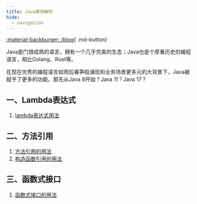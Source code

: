 ```yaml
---
title: Java案例解析
hide:
  - navigation
---
```


[:material-backburger: /blog](/blog/#2022年文章导航){ .md-button}

Java是门很成熟的语言，拥有一个几乎完美的生态；Java也是个厚重历史的编程语言，相比Golang、Rust等。

在现在优秀的编程语言如雨后春笋般涌现和业务场景更多元的大背景下，Java被赋予了更多的功能。那先从Java 8开始？Java 11？Java 17？

## 一、Lambda表达式

1. [lambda表达式用法](lambda.md)

## 二、方法引用

1. [方法引用的用法](method_reference1.md)
2. [构造函数引用的用法](method_reference2.md)

## 三、函数式接口

1. [函数式接口的用法](functional_interface.md)